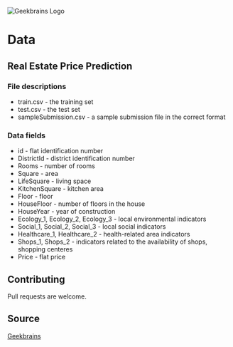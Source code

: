 ![Geekbrains Logo](https://github.com/ilyastartsdata/introductiontopython/blob/master/gb.png)

# Data

## Real Estate Price Prediction

### File descriptions

- train.csv - the training set
- test.csv - the test set
- sampleSubmission.csv - a sample submission file in the correct format

### Data fields

- id - flat identification number
- DistrictId - district identification number
- Rooms - number of rooms
- Square - area
- LifeSquare - living space
- KitchenSquare - kitchen area
- Floor - floor
- HouseFloor - number of floors in the house
- HouseYear - year of construction
- Ecology_1, Ecology_2, Ecology_3 - local environmental indicators
- Social_1, Social_2, Social_3 - local social indicators
- Healthcare_1, Healthcare_2 - health-related area indicators
- Shops_1, Shops_2 - indicators related to the availability of shops, shopping centeres
- Price - flat price

## Contributing

Pull requests are welcome.

## Source

[Geekbrains](https://geekbrains.ru)
